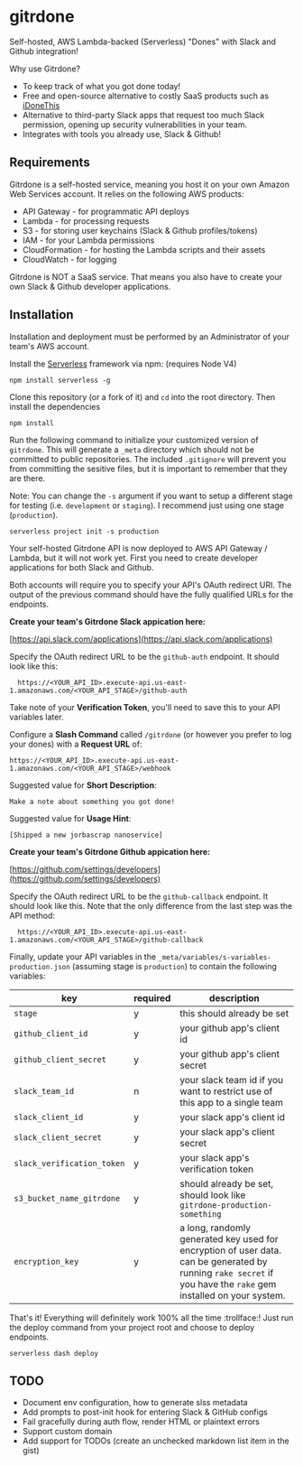 # gitrdone

Self-hosted, AWS Lambda-backed (Serverless) "Dones" with Slack and Github integration! 

Why use Gitrdone?

* To keep track of what you got done today!
* Free and open-source alternative to costly SaaS products such as [iDoneThis](https://home.idonethis.com/)
* Alternative to third-party Slack apps that request too much Slack permission, opening up security vulnerabilities in your team.
* Integrates with tools you already use, Slack & Github!

## Requirements

Gitrdone is a self-hosted service, meaning you host it on your own Amazon Web Services account. It relies on the following AWS products:

* API Gateway - for programmatic API deploys
* Lambda - for processing requests
* S3 - for storing user keychains (Slack & Github profiles/tokens)
* IAM - for your Lambda permissions
* CloudFormation - for hosting the Lambda scripts and their assets
* CloudWatch - for logging

Gitrdone is NOT a SaaS service. That means you also have to create your own Slack & Github developer applications.

## Installation

Installation and deployment must be performed by an Administrator of your team's AWS account.

Install the [Serverless](http://docs.serverless.com) framework via npm: (requires Node V4)

    npm install serverless -g

Clone this repository (or a fork of it) and `cd` into the root directory. Then install the dependencies

    npm install

Run the following command to initialize your customized version of `gitrdone`. This will generate a `_meta` directory which should not be committed to public repositories. The included `.gitignore` will prevent you from committing the sesitive files, but it is important to remember that they are there.

Note: You can change the `-s` argument if you want to setup a different stage for testing (i.e. `development` or `staging`). I recommend just using one stage (`production`).

    serverless project init -s production

Your self-hosted Gitrdone API is now deployed to AWS API Gateway / Lambda, but it will not work yet. First you need to create developer applications for both Slack and Github.

Both accounts will require you to specify your API's OAuth redirect URI. The output of the previous command should have the fully qualified URLs for the endpoints.

**Create your team's Gitrdone Slack appication here:**

[https://api.slack.com/applications](https://api.slack.com/applications)

Specify the OAuth redirect URL to be the `github-auth` endpoint. It should look like this:

      https://<YOUR_API_ID>.execute-api.us-east-1.amazonaws.com/<YOUR_API_STAGE>/github-auth

Take note of your **Verification Token**, you'll need to save this to your API variables later.

Configure a **Slash Command** called `/gitrdone` (or however you prefer to log your dones) with a **Request URL** of:

    https://<YOUR_API_ID>.execute-api.us-east-1.amazonaws.com/<YOUR_API_STAGE>/webhook

Suggested value for **Short Description**:

    Make a note about something you got done!

Suggested value for **Usage Hint**:

    [Shipped a new jorbascrap nanoservice]

**Create your team's Gitrdone Github appication here:**

[https://github.com/settings/developers](https://github.com/settings/developers)

Specify the OAuth redirect URL to be the `github-callback` endpoint. It should look like this. Note that the only difference from the last step was the API method:

      https://<YOUR_API_ID>.execute-api.us-east-1.amazonaws.com/<YOUR_API_STAGE>/github-callback

Finally, update your API variables in the `_meta/variables/s-variables-production.json` (assuming stage is `production`) to contain the following variables:

key | required  | description
--- | --------- | ----------
`stage` | y | this should already be set
`github_client_id` | y | your github app's client id
`github_client_secret` | y | your github app's client secret
`slack_team_id` | n | your slack team id if you want to restrict use of this app to a single team
`slack_client_id` | y | your slack app's client id
`slack_client_secret` | y | your slack app's client secret
`slack_verification_token` | y | your slack app's verification token
`s3_bucket_name_gitrdone` | y | should already be set, should look like `gitrdone-production-something`
`encryption_key` | y | a long, randomly generated key used for encryption of user data. can be generated by running `rake secret` if you have the `rake` gem installed on your system.

That's it! Everything will definitely work 100% all the time :trollface:! Just run the deploy command from your project root and choose to deploy endpoints.

    serverless dash deploy


## TODO

* Document env configuration, how to generate slss metadata
* Add prompts to post-init hook for entering Slack & GitHub configs
* Fail gracefully during auth flow, render HTML or plaintext errors
* Support custom domain
* Add support for TODOs (create an unchecked markdown list item in the gist)
